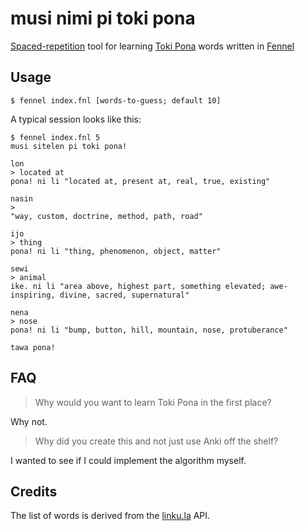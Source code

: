 musi nimi pi toki pona
===

[Spaced-repetition](https://en.wikipedia.org/wiki/Spaced_repetition) tool for learning [Toki Pona](https://en.wikipedia.org/wiki/Toki_Pona) words written in [Fennel](https://fennel-lang.org/)

Usage
---

```
$ fennel index.fnl [words-to-guess; default 10]
```

A typical session looks like this:

```
$ fennel index.fnl 5
musi sitelen pi toki pona!

lon
> located at
pona! ni li "located at, present at, real, true, existing"

nasin
>
"way, custom, doctrine, method, path, road"

ijo
> thing
pona! ni li "thing, phenomenon, object, matter"

sewi
> animal
ike. ni li "area above, highest part, something elevated; awe-inspiring, divine, sacred, supernatural"

nena
> nose
pona! ni li "bump, button, hill, mountain, nose, protuberance"

tawa pona!
```

FAQ
---

>Why would you want to learn Toki Pona in the first place?

Why not.

>Why did you create this and not just use Anki off the shelf?

I wanted to see if I could implement the algorithm myself.

Credits
---

The list of words is derived from the [linku.la](https://linku.la/about/jasima/) API.
